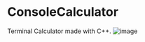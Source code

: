 # ConsoleCalculator
Terminal Calculator made with C++.
![image](https://user-images.githubusercontent.com/105403944/185805397-0a16d554-f52a-47c5-9e17-3e2caf81e8a5.png)
 

